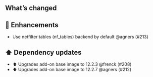 ## What’s changed

## 🚀 Enhancements

- Use netfilter tables (nf_tables) backend by default @agners (#213)

## ⬆️ Dependency updates

- ⬆️ Upgrades add-on base image to 12.2.3 @frenck (#208)
- ⬆️ Upgrades add-on base image to 12.2.7 @agners (#212)
